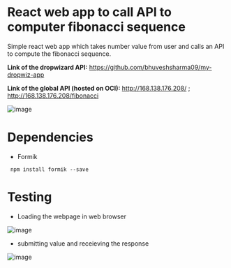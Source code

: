 # React web app to call API to computer fibonacci sequence
Simple react web app which takes number value from user and calls an API to compute the fibonacci sequence.

**Link of the dropwizard API:** https://github.com/bhuveshsharma09/my-dropwiz-app

**Link of the global API (hosted on OCI):** http://168.138.176.208/ ; http://168.138.176.208/fibonacci

![image](https://user-images.githubusercontent.com/62707309/143731307-de65232a-4b15-4c48-9148-ff0b33e3af02.png)




# Dependencies
* Formik
```
 npm install formik --save
```

# Testing
* Loading the webpage in web browser

![image](https://user-images.githubusercontent.com/62707309/143731423-e7538dda-8d4f-4fee-b937-c66442ddd544.png)

* submitting value and receieving the response

![image](https://user-images.githubusercontent.com/62707309/143731506-e3069053-7479-418a-b0c2-55c32eb3e4fc.png)


